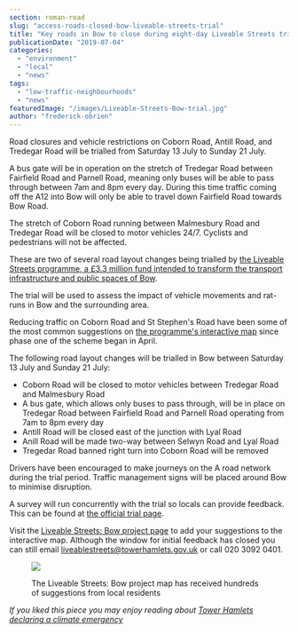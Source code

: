 ```yaml
---
section: roman-road
slug: "access-roads-closed-bow-liveable-streets-trial"
title: "Key roads in Bow to close during eight-day Liveable Streets trial"
publicationDate: "2019-07-04"
categories: 
  - "environment"
  - "local"
  - "news"
tags: 
  - "low-traffic-neighbourhoods"
  - "news"
featuredImage: "/images/Liveable-Streets-Bow-trial.jpg"
author: "frederick-obrien"
---
```


Road closures and vehicle restrictions on Coborn Road, Antill Road, and Tredegar Road will be trialled from Saturday 13 July to Sunday 21 July. 

A bus gate will be in operation on the stretch of Tredegar Road between Fairfield Road and Parnell Road, meaning only buses will be able to pass through between 7am and 8pm every day. During this time traffic coming off the A12 into Bow will only be able to travel down Fairfield Road towards Bow Road.

The stretch of Coborn Road running between Malmesbury Road and Tredegar Road will be closed to motor vehicles 24/7. Cyclists and pedestrians will not be affected.

These are two of several road layout changes being trialled by [the Liveable Streets programme, a £3.3 million fund intended to transform the transport infrastructure and public spaces of Bow](https://romanroadlondon.com/tfl-plans-3-million-transformation-bow-roman-road/).

The trial will be used to assess the impact of vehicle movements and rat-runs in Bow and the surrounding area.

Reducing traffic on Coborn Road and St Stephen's Road have been some of the most common suggestions on [the programme's interactive map](https://www.pclconsult.co.uk/liveablestreetsbow/) since phase one of the scheme began in April.

The following road layout changes will be trialled in Bow between Saturday 13 July and Sunday 21 July:

- Coborn Road will be closed to motor vehicles between Tredegar Road and Malmesbury Road
- A bus gate, which allows only buses to pass through, will be in place on Tredegar Road between Fairfield Road and Parnell Road operating from 7am to 8pm every day
- Antill Road will be closed east of the junction with Lyal Road
- Anill Road will be made two-way between Selwyn Road and Lyal Road
- Tregedar Road banned right turn into Coborn Road will be removed

Drivers have been encouraged to make journeys on the A road network during the trial period. Traffic management signs will be placed around Bow to minimise disruption.

A survey will run concurrently with the trial so locals can provide feedback. This can be found at [the official trial page](https://www.pclconsult.co.uk/bowtrial).

Visit the [Liveable Streets: Bow project page](https://www.pclconsult.co.uk/liveablestreetsbow/) to add your suggestions to the interactive map. Although the window for initial feedback has closed you can still email [liveablestreets@towerhamlets.gov.uk](mailto:liveablestreets@towerhamlets.gov.uk) or call 020 3092 0401.

<figure>

![](/images/Liveable-Streets-map-1024x522.png)

<figcaption>

The Liveable Streets: Bow project map has received hundreds of suggestions from local residents

</figcaption>

</figure>

_If you liked this piece you may enjoy reading about [Tower Hamlets declaring a climate emergency](https://romanroadlondon.com/tower-hamlets-war-air-pollution/)_

